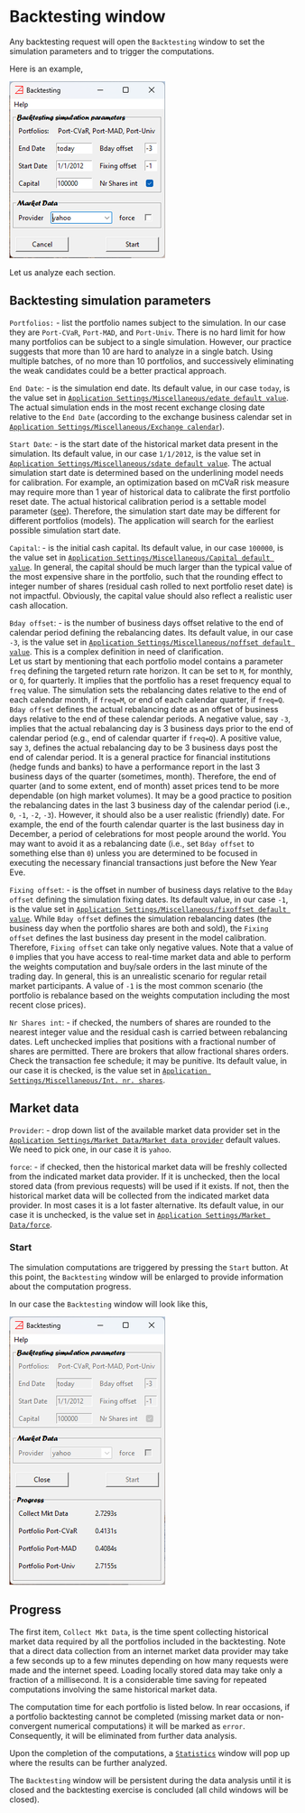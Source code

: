 # Backtesting window #

Any backtesting request will open the `Backtesting` window to set the simulation parameters and to trigger the computations.

Here is an example,

![alt text](panels/Backtesting_panel_1_help.png)

Let us analyze each section.

## Backtesting simulation parameters ##

`Portfolios:` - list the portfolio names subject to the simulation. In our case they are `Port-CVaR`, `Port-MAD`, and `Port-Univ`.
There is no hard limit for how many portfolios can be subject to a single
simulation. However, our practice suggests that more than 10 are hard to analyze in a single batch. Using multiple batches, 
of no more than 10 portfolios,
and successively eliminating the weak candidates could be a better practical approach.

`End Date`: - is the simulation end date. 
Its default value, in our case `today`, is the value set in [`Application Settings/Miscellaneous/edate default value`](./Settings_Panel.md#miscellaneous). 
The actual simulation ends in the most recent exchange closing date relative to the `End Date`
(according to the exchange business calendar set in [`Application Settings/Miscellaneous/Exchange calendar`](./Settings_Panel.md#miscellaneous)).

`Start Date`: - is the start date of the historical market data present in the simulation. 
Its default value, in our case `1/1/2012`, is the value set in [`Application Settings/Miscellaneous/sdate default value`](./Settings_Panel.md#miscellaneous).
The actual simulation start date is
determined based on the underlining model needs for calibration. For example, an optimization based on mCVaR risk measure 
may require more than 1 year of historical data to calibrate the first portfolio reset date. The actual historical calibration period 
is a settable model parameter ([see](./mCVaR_inc.md)). 
Therefore, the simulation start date may be different for different portfolios (models). The application will search 
for the earliest possible simulation start date.

`Capital`: - is the initial cash capital.
Its default value, in our case `100000`, is the value set in [`Application Settings/Miscellaneous/Capital default value`](./Settings_Panel.md#miscellaneous).
In general, the capital should be much larger than the typical value of the most expensive share 
in the portfolio, such that the rounding effect to integer number of shares (residual cash rolled to next portfolio reset date) is not impactful.
Obviously, the capital value should also reflect a realistic user cash allocation.

`Bday offset`: - is the number of business days offset relative to the end of calendar period defining the rebalancing dates. 
Its default value, in our case `-3`, is the value set in [`Application Settings/Miscellaneous/noffset default value`](./Settings_Panel.md#miscellaneous).
This is a complex definition in need of clarification.  
Let us start by mentioning that each portfolio model contains a parameter `freq` defining the targeted return rate horizon. 
It can be set to `M`, for monthly, or `Q`, for quarterly. It implies that the portfolio has a reset frequency equal to `freq` value. 
The simulation sets the rebalancing dates relative to the end of each calendar month, if `freq=M`, or end of each calendar quarter, if `freq=Q`.
`Bday offset` defines the actual rebalancing date as an offset of business days relative to the end of these calendar periods. 
A negative value, say `-3`, implies that the actual rebalancing day is 3 business days prior to the end of calendar period (e.g., end of 
calendar quarter if `freq=Q`). A positive value, say `3`, defines the actual rebalancing day to be 3 business days post the end of calendar period. 
It is a general practice for financial institutions (hedge funds and banks) to have a performance report in the last 3 business days of the quarter (sometimes, month).
Therefore, the end of quarter (and to some extent, end of month) asset prices tend to be more dependable (on high market volumes). 
It may be a good practice to position the rebalancing dates in the last 3 business day of the calendar period (i.e., `0`, `-1`, `-2`, `-3`). 
However, it should also be a user realistic (friendly) date. For example, the end of the fourth calendar quarter is the last business day in December, a period of celebrations
for most people around the world. You may want to avoid it as a rebalancing date (i.e., set `Bday offset` to something else than `0`) 
unless you are determined to be focused in executing the necessary financial transactions just before the New Year Eve. 

`Fixing offset`: - is the offset in number of business days relative to the `Bday offset` defining the simulation fixing dates. 
Its default value, in our case `-1`, is the value set in [`Application Settings/Miscellaneous/fixoffset default value`](./Settings_Panel.md#miscellaneous).
While `Bday offset` defines the simulation rebalancing dates (the business day when the portfolio shares are both and sold), 
the `Fixing offset` defines the last business day present in the model calibration. 
Therefore, `Fixing offset` can take only negative values. 
Note that a value of `0` implies that you have access to real-time market data and able to perform the weights computation and buy/sale orders in the 
last minute of the trading day. In general, this is an unrealistic scenario for regular retail market participants. A value of `-1` is the most common
scenario (the portfolio is rebalance based on the weights computation including the most recent close prices).

`Nr Shares int`: - if checked, the numbers of shares are rounded to the nearest integer value and the residual cash is carried between rebalancing dates.
Left unchecked implies that positions with a fractional number of shares are permitted. 
There are brokers that allow fractional shares orders. Check the transaction fee schedule; it may be punitive. 
Its default value, in our case it is checked, is the value set in [`Application Settings/Miscellaneous/Int. nr. shares`](./Settings_Panel.md#miscellaneous).

## Market data ##

`Provider`: - drop down list of the available market data provider set in the [`Application Settings/Market Data/Market data provider`](./Settings_Panel.md#market-data)
default values.
We need to pick one, in our case it is `yahoo`.

`force`: - if checked, then the historical market data will be freshly collected from the indicated market data provider. 
If it is unchecked, then the local stored data (from previous requests) will be used if it exists. If not, then the historical market data 
will be collected from the indicated market data provider. In most cases it is a lot faster alternative. 
Its default value, in our case it is unchecked, is the value set in [`Application Settings/Market Data/force`](./Settings_Panel.md#market-data).

### Start ###
The simulation computations are triggered by pressing the `Start` button. At this point, the `Backtesting` window will be enlarged to provide 
information about the computation progress.

In our case the `Backtesting` window will look like this,

![alt text](panels/Backtesting_panel_2_help.png)


## Progress ##

The first item, `Collect Mkt Data`, is the time spent collecting historical market data required by all the portfolios included in the backtesting.
Note that a direct data collection from an internet market data provider may take a few seconds up to a few minutes depending on how many requests were made and the
internet speed.
Loading locally stored data may take only a fraction of a millisecond. It is a considerable time saving for repeated computations involving the same historical 
market data. 

The computation time for each portfolio is listed below. In rear occasions, if a portfolio backtesting cannot be completed 
(missing market data or non-convergent numerical computations)
it will be marked as `error`. Consequently, it will be eliminated from further data analysis. 

Upon the completion of the computations, a [`Statistics`](./Statistics_Panel.md) window will pop up where the results can be further analyzed. 

The `Backtesting` window will be persistent during the data analysis until it is closed and the backtesting exercise is concluded (all child windows will be closed). 